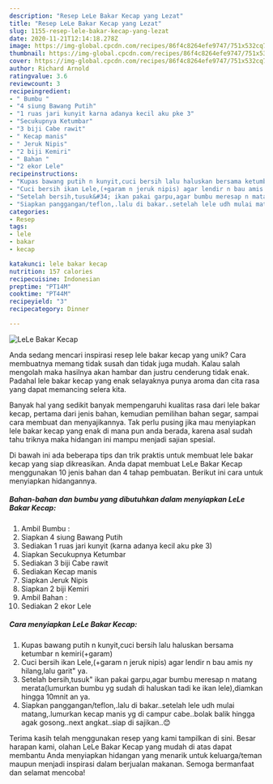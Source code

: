 ```yaml
---
description: "Resep LeLe Bakar Kecap yang Lezat"
title: "Resep LeLe Bakar Kecap yang Lezat"
slug: 1155-resep-lele-bakar-kecap-yang-lezat
date: 2020-11-21T12:14:18.278Z
image: https://img-global.cpcdn.com/recipes/86f4c8264efe9747/751x532cq70/lele-bakar-kecap-foto-resep-utama.jpg
thumbnail: https://img-global.cpcdn.com/recipes/86f4c8264efe9747/751x532cq70/lele-bakar-kecap-foto-resep-utama.jpg
cover: https://img-global.cpcdn.com/recipes/86f4c8264efe9747/751x532cq70/lele-bakar-kecap-foto-resep-utama.jpg
author: Richard Arnold
ratingvalue: 3.6
reviewcount: 3
recipeingredient:
- " Bumbu "
- "4 siung Bawang Putih"
- "1 ruas jari kunyit karna adanya kecil aku pke 3"
- "Secukupnya Ketumbar"
- "3 biji Cabe rawit"
- " Kecap manis"
- " Jeruk Nipis"
- "2 biji Kemiri"
- " Bahan "
- "2 ekor Lele"
recipeinstructions:
- "Kupas bawang putih n kunyit,cuci bersih lalu haluskan bersama ketumbar n kemiri(+garam)"
- "Cuci bersih ikan Lele,(+garam n jeruk nipis) agar lendir n bau amis ny hilang,lalu garit&#34; ya."
- "Setelah bersih,tusuk&#34; ikan pakai garpu,agar bumbu meresap n matang merata(lumurkan bumbu yg sudah di haluskan tadi ke ikan lele),diamkan hingga 10mnit an ya."
- "Siapkan panggangan/teflon,.lalu di bakar..setelah lele udh mulai matang,.lumurkan kecap manis yg di campur cabe..bolak balik hingga agak gosong..next angkat..siap di sajikan..😊"
categories:
- Resep
tags:
- lele
- bakar
- kecap

katakunci: lele bakar kecap 
nutrition: 157 calories
recipecuisine: Indonesian
preptime: "PT14M"
cooktime: "PT44M"
recipeyield: "3"
recipecategory: Dinner

---
```



![LeLe Bakar Kecap](https://img-global.cpcdn.com/recipes/86f4c8264efe9747/751x532cq70/lele-bakar-kecap-foto-resep-utama.jpg)

Anda sedang mencari inspirasi resep lele bakar kecap yang unik? Cara membuatnya memang tidak susah dan tidak juga mudah. Kalau salah mengolah maka hasilnya akan hambar dan justru cenderung tidak enak. Padahal lele bakar kecap yang enak selayaknya punya aroma dan cita rasa yang dapat memancing selera kita.

Banyak hal yang sedikit banyak mempengaruhi kualitas rasa dari lele bakar kecap, pertama dari jenis bahan, kemudian pemilihan bahan segar, sampai cara membuat dan menyajikannya. Tak perlu pusing jika mau menyiapkan lele bakar kecap yang enak di mana pun anda berada, karena asal sudah tahu triknya maka hidangan ini mampu menjadi sajian spesial.




Di bawah ini ada beberapa tips dan trik praktis untuk membuat lele bakar kecap yang siap dikreasikan. Anda dapat membuat LeLe Bakar Kecap menggunakan 10 jenis bahan dan 4 tahap pembuatan. Berikut ini cara untuk menyiapkan hidangannya.

<!--inarticleads1-->

##### Bahan-bahan dan bumbu yang dibutuhkan dalam menyiapkan LeLe Bakar Kecap:

1. Ambil  Bumbu :
1. Siapkan 4 siung Bawang Putih
1. Sediakan 1 ruas jari kunyit (karna adanya kecil aku pke 3)
1. Siapkan Secukupnya Ketumbar
1. Sediakan 3 biji Cabe rawit
1. Sediakan  Kecap manis
1. Siapkan  Jeruk Nipis
1. Siapkan 2 biji Kemiri
1. Ambil  Bahan :
1. Sediakan 2 ekor Lele




<!--inarticleads2-->

##### Cara menyiapkan LeLe Bakar Kecap:

1. Kupas bawang putih n kunyit,cuci bersih lalu haluskan bersama ketumbar n kemiri(+garam)
1. Cuci bersih ikan Lele,(+garam n jeruk nipis) agar lendir n bau amis ny hilang,lalu garit&#34; ya.
1. Setelah bersih,tusuk&#34; ikan pakai garpu,agar bumbu meresap n matang merata(lumurkan bumbu yg sudah di haluskan tadi ke ikan lele),diamkan hingga 10mnit an ya.
1. Siapkan panggangan/teflon,.lalu di bakar..setelah lele udh mulai matang,.lumurkan kecap manis yg di campur cabe..bolak balik hingga agak gosong..next angkat..siap di sajikan..😊




Terima kasih telah menggunakan resep yang kami tampilkan di sini. Besar harapan kami, olahan LeLe Bakar Kecap yang mudah di atas dapat membantu Anda menyiapkan hidangan yang menarik untuk keluarga/teman maupun menjadi inspirasi dalam berjualan makanan. Semoga bermanfaat dan selamat mencoba!
